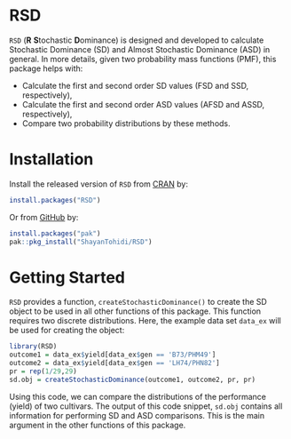 # RSD

`RSD` (**R** **S**tochastic **D**ominance) is designed and developed to calculate
Stochastic Dominance (SD) and Almost Stochastic Dominance (ASD) in general. In
more details, given two probability mass functions (PMF), this package helps with:

* Calculate the first and second order SD values (FSD and SSD, respectively),
* Calculate the first and second order ASD values (AFSD and ASSD, respectively), 
* Compare two probability distributions by these methods.

# Installation

Install the released version of `RSD` from [CRAN]() by:

```r
install.packages("RSD")
```

Or from [GitHub](https://github.com/ShayanTohidi/RSD.git) by:

```r
install.packages("pak")
pak::pkg_install("ShayanTohidi/RSD")
```

# Getting Started

`RSD` provides a function, `createStochasticDominance()` to create the SD object to be
used in all other functions of this package. This function requires two discrete
distributions. Here, the example data set `data_ex` will be used for creating
the object:

```r
library(RSD)
outcome1 = data_ex$yield[data_ex$gen == 'B73/PHM49']
outcome2 = data_ex$yield[data_ex$gen == 'LH74/PHN82']
pr = rep(1/29,29)
sd.obj = createStochasticDominance(outcome1, outcome2, pr, pr)
```

Using this code, we can compare the distributions of the performance (yield) of
two cultivars.
The output of this code snippet, `sd.obj` contains all information for performing
SD and ASD comparisons. This is the main argument in the other functions of this
package.
